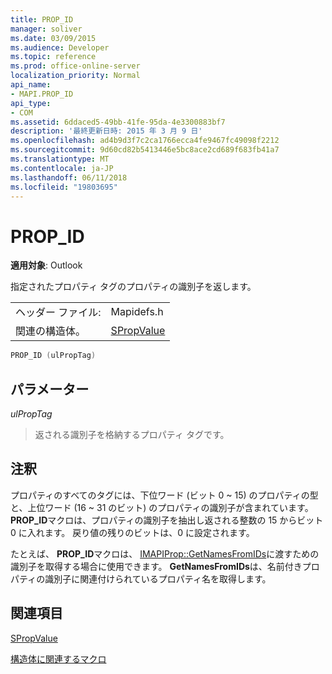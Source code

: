 ```yaml
---
title: PROP_ID
manager: soliver
ms.date: 03/09/2015
ms.audience: Developer
ms.topic: reference
ms.prod: office-online-server
localization_priority: Normal
api_name:
- MAPI.PROP_ID
api_type:
- COM
ms.assetid: 6ddaced5-49bb-41fe-95da-4e3300883bf7
description: '最終更新日時: 2015 年 3 月 9 日'
ms.openlocfilehash: ad4b9d3f7c2ca1766ecca4fe9467fc49098f2212
ms.sourcegitcommit: 9d60cd82b5413446e5bc8ace2cd689f683fb41a7
ms.translationtype: MT
ms.contentlocale: ja-JP
ms.lasthandoff: 06/11/2018
ms.locfileid: "19803695"
---
```

# <a name="propid"></a>PROP_ID

  
  
**適用対象**: Outlook 
  
指定されたプロパティ タグのプロパティの識別子を返します。
  
|||
|:-----|:-----|
|ヘッダー ファイル:  <br/> |Mapidefs.h  <br/> |
|関連の構造体。  <br/> |[SPropValue](spropvalue.md) <br/> |
   
```cpp
PROP_ID (ulPropTag)
```

## <a name="parameters"></a>パラメーター

 _ulPropTag_
  
> 返される識別子を格納するプロパティ タグです。
    
## <a name="remarks"></a>注釈

プロパティのすべてのタグには、下位ワード (ビット 0 ~ 15) のプロパティの型と、上位ワード (16 ~ 31 のビット) のプロパティの識別子が含まれています。 **PROP_ID**マクロは、プロパティの識別子を抽出し返される整数の 15 からビット 0 に入れます。 戻り値の残りのビットは、0 に設定されます。 
  
たとえば、 **PROP_ID**マクロは、 [IMAPIProp::GetNamesFromIDs](imapiprop-getnamesfromids.md)に渡すための識別子を取得する場合に使用できます。 **GetNamesFromIDs**は、名前付きプロパティの識別子に関連付けられているプロパティ名を取得します。 
  
## <a name="see-also"></a>関連項目



[SPropValue](spropvalue.md)


[構造体に関連するマクロ](macros-related-to-structures.md)

